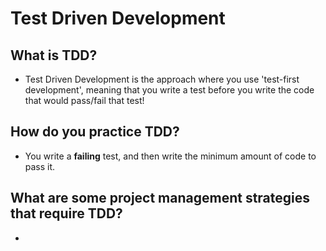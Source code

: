 # Test Driven Development

## What is TDD?
* Test Driven Development is the approach where you use 'test-first development', meaning that you write a test before you write the code that would pass/fail that test! 

## How do you practice TDD?
* You write a **failing** test, and then write the minimum amount of code to pass it.

## What are some project management strategies that require TDD?
* 
